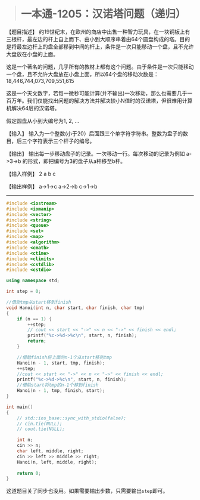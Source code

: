 > # 一本通-1205：汉诺塔问题（递归）

【题目描述】
约19世纪末，在欧州的商店中出售一种智力玩具，在一块铜板上有三根杆，最左边的杆上自上而下、由小到大顺序串着由64个圆盘构成的塔。目的是将最左边杆上的盘全部移到中间的杆上，条件是一次只能移动一个盘，且不允许大盘放在小盘的上面。

这是一个著名的问题，几乎所有的教材上都有这个问题。由于条件是一次只能移动一个盘，且不允许大盘放在小盘上面，所以64个盘的移动次数是：18,446,744,073,709,551,615

这是一个天文数字，若每一微秒可能计算(并不输出)一次移动，那么也需要几乎一百万年。我们仅能找出问题的解决方法并解决较小N值时的汉诺塔，但很难用计算机解决64层的汉诺塔。

假定圆盘从小到大编号为1, 2, ...

【输入】
输入为一个整数(小于20）后面跟三个单字符字符串。整数为盘子的数目，后三个字符表示三个杆子的编号。

【输出】
输出每一步移动盘子的记录。一次移动一行。每次移动的记录为例如 a->3->b 的形式，即把编号为3的盘子从a杆移至b杆。

【输入样例】
2 a b c

【输出样例】
a->1->c
a->2->b
c->1->b

-----

```c++
#include <iostream>
#include <iomanip>
#include <vector>
#include <string>
#include <queue>
#include <set>
#include <map>
#include <algorithm>
#include <cmath>
#include <ctime>
#include <climits>
#include <cstdlib>
#include <cstdio>

using namespace std;

int step = 0;

//借助tmp从start移到finish
void Hanoi(int n, char start, char finish, char tmp)
{
	if (n == 1) {
		++step;
		// cout << start << "->" << n << "->" << finish << endl;
		printf("%c->%d->%c\n", start, n, finish);
		return;
	}

	//借助finish将上面的n-1个从start移到tmp
	Hanoi(n - 1, start, tmp, finish);
	++step;
	//cout << start << "->" << n << "->" << finish << endl;
	printf("%c->%d->%c\n", start, n, finish);
	//借助start将tmp的n-1个移到finish
	Hanoi(n - 1, tmp, finish, start);
}

int main()
{
	// std::ios_base::sync_with_stdio(false);
	// cin.tie(NULL);
	// cout.tie(NULL);

	int n;
	cin >> n;
	char left, middle, right;
	cin >> left >> middle >> right;
	Hanoi(n, left, middle, right);
	
	return 0;
}
```

这道题目关了同步也没用。如果需要输出步数，只需要输出`step`即可。